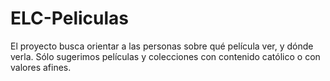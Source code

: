 # ELC-Peliculas
El proyecto busca orientar a las personas sobre qué película ver, y dónde verla.
Sólo sugerimos películas y colecciones con contenido católico o con valores afines.
